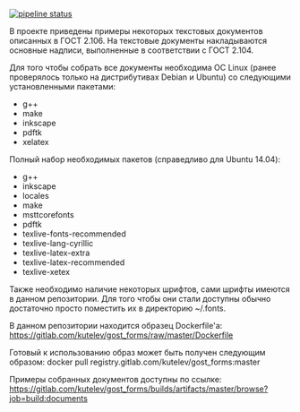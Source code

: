 [![pipeline status](https://gitlab.com/kutelev/gost_forms/badges/master/pipeline.svg)](https://gitlab.com/kutelev/gost_forms/commits/master)

В проекте приведены примеры некоторых текстовых документов описанных в ГОСТ 2.106. На текстовые документы накладываются основные надписи, выполненные в соответствии с ГОСТ 2.104.

Для того чтобы собрать все документы необходима ОС Linux (ранее проверялось только на дистрибутивах Debian и Ubuntu) со следующими установленными пакетами:
* g++
* make
* inkscape
* pdftk
* xelatex

Полный набор необходимых пакетов (справедливо для Ubuntu 14.04):
* g++
* inkscape
* locales
* make
* msttcorefonts
* pdftk
* texlive-fonts-recommended
* texlive-lang-cyrillic
* texlive-latex-extra
* texlive-latex-recommended
* texlive-xetex

Также необходимо наличие некоторых шрифтов, сами шрифты имеются в данном репозитории. Для того чтобы они стали доступны обычно достаточно просто поместить их в директорию ~/.fonts.

В данном репозитории находится образец Dockerfile'а: https://gitlab.com/kutelev/gost_forms/raw/master/Dockerfile

Готовый к использованию образ может быть получен следующим образом: docker pull registry.gitlab.com/kutelev/gost_forms:master

Примеры собранных документов доступны по ссылке: https://gitlab.com/kutelev/gost_forms/builds/artifacts/master/browse?job=build:documents
